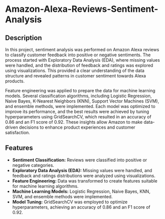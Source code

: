 # Amazon-Alexa-Reviews-Sentiment-Analysis

## Description
In this project, sentiment analysis was performed on Amazon Alexa reviews to classify customer feedback into positive or negative sentiments. The process started with Exploratory Data Analysis (EDA), where missing values were handled, and the distribution of feedback and ratings was explored using visualizations. This provided a clear understanding of the data structure and revealed patterns in customer sentiment towards Alexa products.

Feature engineering was applied to prepare the data for machine learning models. Several classification algorithms, including Logistic Regression, Naive Bayes, K-Nearest Neighbors (KNN), Support Vector Machines (SVM), and ensemble methods, were implemented. Each model was optimized to improve its performance, and the best results were achieved by tuning hyperparameters using GridSearchCV, which resulted in an accuracy of 0.86 and an F1 score of 0.92. These insights allow Amazon to make data-driven decisions to enhance product experiences and customer satisfaction.

## Features
- **Sentiment Classification:** Reviews were classified into positive or negative categories.
- **Exploratory Data Analysis (EDA):** Missing values were handled, and feedback and ratings distributions were analyzed using visualizations.
- **Feature Engineering:** Data was transformed to create features suitable for machine learning algorithms.
- **Machine Learning Models:** Logistic Regression, Naive Bayes, KNN, SVM, and ensemble methods were implemented.
- **Model Tuning:** GridSearchCV was employed to optimize hyperparameters, achieving an accuracy of 0.86 and an F1 score of 0.92.
